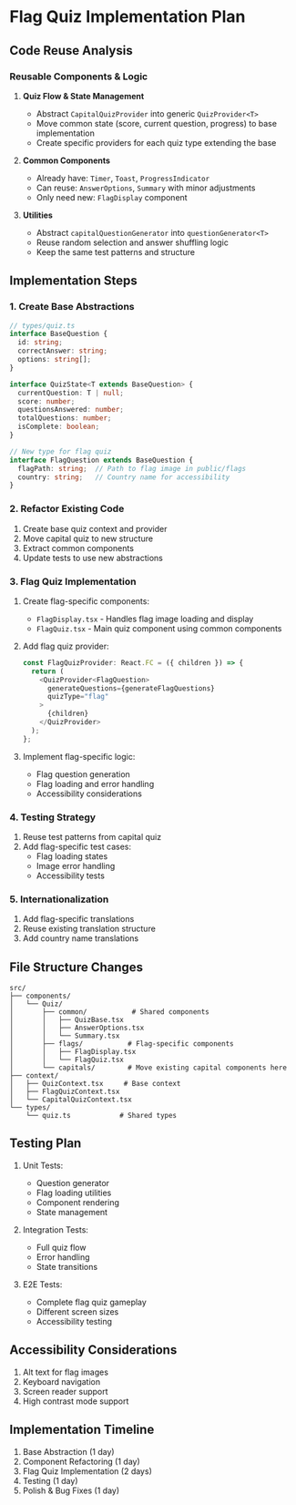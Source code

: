 # Flag Quiz Implementation Plan

## Code Reuse Analysis

### Reusable Components & Logic
1. **Quiz Flow & State Management**
   - Abstract `CapitalQuizProvider` into generic `QuizProvider<T>`
   - Move common state (score, current question, progress) to base implementation
   - Create specific providers for each quiz type extending the base

2. **Common Components**
   - Already have: `Timer`, `Toast`, `ProgressIndicator`
   - Can reuse: `AnswerOptions`, `Summary` with minor adjustments
   - Only need new: `FlagDisplay` component

3. **Utilities**
   - Abstract `capitalQuestionGenerator` into `questionGenerator<T>`
   - Reuse random selection and answer shuffling logic
   - Keep the same test patterns and structure

## Implementation Steps

### 1. Create Base Abstractions
```typescript
// types/quiz.ts
interface BaseQuestion {
  id: string;
  correctAnswer: string;
  options: string[];
}

interface QuizState<T extends BaseQuestion> {
  currentQuestion: T | null;
  score: number;
  questionsAnswered: number;
  totalQuestions: number;
  isComplete: boolean;
}

// New type for flag quiz
interface FlagQuestion extends BaseQuestion {
  flagPath: string;  // Path to flag image in public/flags
  country: string;   // Country name for accessibility
}
```

### 2. Refactor Existing Code
1. Create base quiz context and provider
2. Move capital quiz to new structure
3. Extract common components
4. Update tests to use new abstractions

### 3. Flag Quiz Implementation
1. Create flag-specific components:
   - `FlagDisplay.tsx` - Handles flag image loading and display
   - `FlagQuiz.tsx` - Main quiz component using common components
   
2. Add flag quiz provider:
   ```typescript
   const FlagQuizProvider: React.FC = ({ children }) => {
     return (
       <QuizProvider<FlagQuestion>
         generateQuestions={generateFlagQuestions}
         quizType="flag"
       >
         {children}
       </QuizProvider>
     );
   };
   ```

3. Implement flag-specific logic:
   - Flag question generation
   - Flag loading and error handling
   - Accessibility considerations

### 4. Testing Strategy
1. Reuse test patterns from capital quiz
2. Add flag-specific test cases:
   - Flag loading states
   - Image error handling
   - Accessibility tests

### 5. Internationalization
1. Add flag-specific translations
2. Reuse existing translation structure
3. Add country name translations

## File Structure Changes
```
src/
├── components/
│   └── Quiz/
│       ├── common/           # Shared components
│       │   ├── QuizBase.tsx
│       │   ├── AnswerOptions.tsx
│       │   └── Summary.tsx
│       ├── flags/           # Flag-specific components
│       │   ├── FlagDisplay.tsx
│       │   └── FlagQuiz.tsx
│       └── capitals/        # Move existing capital components here
├── context/
│   ├── QuizContext.tsx     # Base context
│   ├── FlagQuizContext.tsx
│   └── CapitalQuizContext.tsx
└── types/
    └── quiz.ts            # Shared types
```

## Testing Plan
1. Unit Tests:
   - Question generator
   - Flag loading utilities
   - Component rendering
   - State management

2. Integration Tests:
   - Full quiz flow
   - Error handling
   - State transitions

3. E2E Tests:
   - Complete flag quiz gameplay
   - Different screen sizes
   - Accessibility testing

## Accessibility Considerations
1. Alt text for flag images
2. Keyboard navigation
3. Screen reader support
4. High contrast mode support

## Implementation Timeline
1. Base Abstraction (1 day)
2. Component Refactoring (1 day)
3. Flag Quiz Implementation (2 days)
4. Testing (1 day)
5. Polish & Bug Fixes (1 day) 